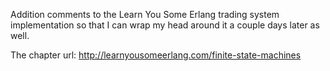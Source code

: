 Addition comments to the Learn You Some Erlang trading system implementation so that I can wrap my head around it a couple days later as well.

The chapter url:
http://learnyousomeerlang.com/finite-state-machines
